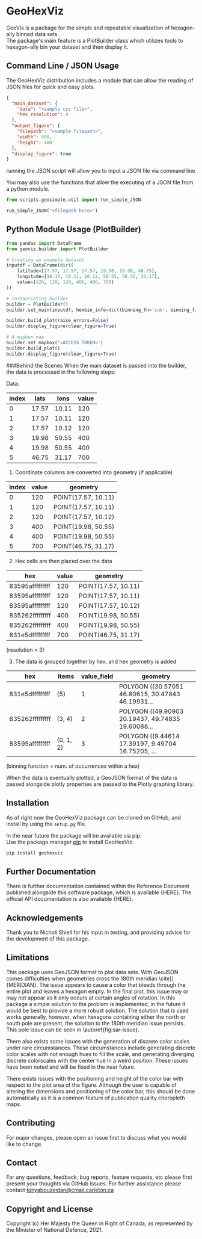 # GeoHexViz

GeoVis is a package for the simple and repeatable visualization of hexagon-ally binned data sets.\
The package's main feature is a PlotBuilder class which utilizes tools to hexagon-ally bin your dataset and then display it.

## Command Line / JSON Usage
The GeoHexViz distribution includes a module that can allow the reading of JSON files
for quick and easy plots.

```json
{
  "main_dataset": {
    "data": "<sample csv file>",
    "hex_resolution": 4
  },
  "output_figure": {
    "filepath": "<sample filepath>",
    "width": 600,
    "height": 400
  },
  "display_figure": true
}
```
running the JSON script will allow you to input a JSON file via command line

You may also use the functions that allow the executing of a JSON file from a python module.

```python
from scripts.geosimple.util import run_simple_JSON

run_simple_JSON("<filepath here>")
```

## Python Module Usage (PlotBuilder)
```python
from pandas import DataFrame
from geoviz.builder import PlotBuilder

# Creating an example dataset
inputdf = DataFrame(dict(
    latitude=[17.57, 17.57, 17.57, 19.98, 19.98, 46.75],
    longitude=[10.11, 10.11, 10.12, 50.55, 50.55, 31.17],
    value=[120, 120, 120, 400, 400, 700]
))

# Instantiating builder
builder = PlotBuilder()
builder.set_main(inputdf, hexbin_info=dict(binning_fn='sum', binning_field='value'))

builder.build_plot(raise_errors=False)
builder.display_figure(clear_figure=True)

# A mapbox map
builder.set_mapbox('<ACCESS TOKEN>')
builder.build_plot()
builder.display_figure(clear_figure=True)
```

###Behind the Scenes
When the main dataset is passed into the builder, the data is processed in the following steps:

Data:

| index | lats  | lons  | value |
|-------|-------|-------|-------|
| 0     | 17.57 | 10.11 | 120   |
| 1     | 17.57 | 10.11 | 120   |
| 2     | 17.57 | 10.12 | 120   |
| 3     | 19.98 | 50.55 | 400   |
| 4     | 19.98 | 50.55 | 400   |
| 5     | 46.75 | 31.17 | 700   |

1) Coordinate columns are converted into geometry (if applicable)

| index | value | geometry            |
|-------|-------|---------------------|
| 0     | 120   | POINT(17.57, 10.11) |
| 1     | 120   | POINT(17.57, 10.11) |
| 2     | 120   | POINT(17.57, 10.12) |
| 3     | 400   | POINT(19.98, 50.55) |
| 4     | 400   | POINT(19.98, 50.55) |
| 5     | 700   | POINT(46.75, 31.17) |

2) Hex cells are then placed over the data

| hex             | value | geometry            |
|-----------------|-------|---------------------|
| 83595afffffffff | 120   | POINT(17.57, 10.11) |
| 83595afffffffff | 120   | POINT(17.57, 10.11) |
| 83595afffffffff | 120   | POINT(17.57, 10.12) |
| 835262fffffffff | 400   | POINT(19.98, 50.55) |
| 835262fffffffff | 400   | POINT(19.98, 50.55) |
| 831e5dfffffffff | 700   | POINT(46.75, 31.17) |
(resolution = 3)

3) The data is grouped together by hex, and hex geometry is added

| hex             | items     | value_field | geometry                                          |
|-----------------|-----------|-------------|---------------------------------------------------|
| 831e5dfffffffff | (5)       |      1      | POLYGON ((30.57051 46.80615, 30.47843 46.19931... |
| 835262fffffffff | (3, 4)    |      2      | POLYGON ((49.90903 20.19437, 49.74835 19.60088... |
| 83595afffffffff | (0, 1, 2) |      3      | POLYGON ((9.44614 17.39197, 9.49704 16.75205, ... |
(binning function = num. of occurrences within a hex)

When the data is eventually plotted, a GeoJSON format of the data is passed
alongside plotly properties are passed to the Plotly graphing library.

## Installation
As of right now the GeoHexViz package can be cloned on GitHub, and install
by using the `setup.py` file.

In the near future the package will be available via pip:\
Use the package manager [pip](https://pip.pypa.io/en/stable/) to install GeoHexViz.
```bash
pip install geohexviz
```

## Further Documentation
There is further documentation contained within the Reference Document published
alongside this software package, which is available {HERE}. The official API
documentation is also available {HERE}.

## Acknowledgements
Thank you to Nicholi Shiell for his input in testing, and providing advice for
the development of this package.

## Limitations
This package uses GeoJSON format to plot data sets. With GeoJSON comes
difficulties when geometries cross the 180th meridian \cite[]{MERIDIAN}.
The issue appears to cause a color that bleeds through the entire plot
and leaves a hexagon empty. In the final plot, this issue may or may not appear as
it only occurs at certain angles of rotation. In this package a simple
solution to the problem is implemented, in the future it would be best
to provide a more robust solution. The solution that is used works generally,
however, when hexagons containing either the north or south pole are present,
the solution to the 180th meridian issue persists. 
This pole issue can be seen in \autoref{fig:sar-issue}.

There also exists some issues with the generation of discrete color scales
under rare circumstances. These circumstances include generating discrete
color scales with not enough hues to fill the scale, and generating diverging discrete
colorscales with the center hue in a weird position. These issues have been
noted and will be fixed in the near future. 

There exists issues with the positioning and height of the color bar
with respect to the plot area of the figure. Although the user is capable of altering
the dimensions and positioning of the color bar, this should be done automatically
as it is a common feature of publication quality choropleth maps.

## Contributing
For major changes, please open an issue first to discuss what you would like to change.

## Contact
For any questions, feedback, bug reports, feature requests, etc please first
present your thoughts via GitHub issues. For further assistance please
contact tonyabouzeidan@cmail.carleton.ca

## Copyright and License
Copyright (c) Her Majesty the Queen in Right of Canada, as represented by
the Minister of National Defence, 2021.